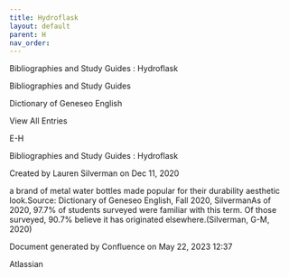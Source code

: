 ```yaml
---
title: Hydroflask
layout: default
parent: H
nav_order:
---
```


Bibliographies and Study Guides : Hydroflask

Bibliographies and Study Guides

Dictionary of Geneseo English

View All Entries

E-H

Bibliographies and Study Guides : Hydroflask

Created by  Lauren Silverman on Dec 11, 2020

a brand of metal water bottles made popular for their durability aesthetic look.Source: Dictionary of Geneseo English, Fall 2020, SilvermanAs of 2020, 97.7% of students surveyed were familiar with this term. Of those surveyed, 90.7% believe it has originated elsewhere.(Silverman, G-M, 2020)

Document generated by Confluence on May 22, 2023 12:37

Atlassian
